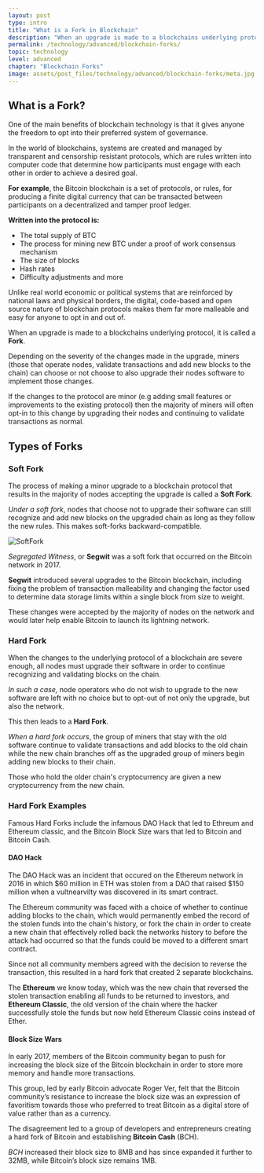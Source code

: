 ```yaml
---
layout: post
type: intro
title: "What is a Fork in Blockchain"
description: "When an upgrade is made to a blockchains underlying protocol, it is called a Fork. Learn more about forks in the Horizen Academy"
permalink: /technology/advanced/blockchain-forks/
topic: technology
level: advanced
chapter: "Blockchain Forks"
image: assets/post_files/technology/advanced/blockchain-forks/meta.jpg
---
```


## What is a Fork?

One of the main benefits of blockchain technology is that it gives anyone the freedom to opt into their preferred system of governance.

In the world of blockchains, systems are created and managed by transparent and censorship resistant protocols, which are rules written into computer code that determine how participants must engage with each other in order to achieve a desired goal.

**For example**, the Bitcoin blockchain is a set of protocols, or rules, for producing a finite digital currency that can be transacted between participants on a decentralized and tamper proof ledger.

**Written into the protocol is:**

- The total supply of BTC
- The process for mining new BTC under a proof of work consensus mechanism
- The size of blocks
- Hash rates
- Difficulty adjustments and more

Unlike real world economic or political systems that are reinforced by national laws and physical borders, the digital, code-based and open source nature of blockchain protocols makes them far more malleable and easy for anyone to opt in and out of.

When an upgrade is made to a blockchains underlying protocol, it is called a **Fork**.

Depending on the severity of the changes made in the upgrade, miners (those that operate nodes, validate transactions and add new blocks to the chain) can choose or not choose to also upgrade their nodes software to implement those changes.

If the changes to the protocol are minor (e.g adding small features or improvements to the existing protocol) then the majority of miners will often opt-in to this change by upgrading their nodes and continuing to validate transactions as normal.

## Types of Forks

### Soft Fork

The process of making a minor upgrade to a blockchain protocol that results in the majority of nodes accepting the upgrade is called a **Soft Fork**.

_Under a soft fork_, nodes that choose not to upgrade their software can still recognize and add new blocks on the upgraded chain as long as they follow the new rules. This makes soft-forks backward-compatible.

![SoftFork]({{site.baseurl_root}}/assets/post_files/technology/advanced/blockchain-forks/ZBF_infographics_Oct1_SoftFork.jpg)

_Segregated Witness_, or **Segwit** was a soft fork that occurred on the Bitcoin network in 2017.

**Segwit** introduced several upgrades to the Bitcoin blockchain, including fixing the problem of transaction malleability and changing the factor used to determine data storage limits within a single block from size to weight.

These changes were accepted by the majority of nodes on the network and would later help enable Bitcoin to launch its lightning network.

### Hard Fork

When the changes to the underlying protocol of a blockchain are severe enough, all nodes must upgrade their software in order to continue recognizing and validating blocks on the chain.

_In such a case,_ node operators who do not wish to upgrade to the new software are left with no choice but to opt-out of not only the upgrade, but also the network.

This then leads to a **Hard Fork**.

_When a hard fork occurs_, the group of miners that stay with the old software continue to validate transactions and add blocks to the old chain while the new chain branches off as the upgraded group of miners begin adding new blocks to their chain.

Those who hold the older chain's cryptocurrency are given a new cryptocurrency from the new chain.

### Hard Fork Examples

Famous Hard Forks include the infamous DAO Hack that led to Ethreum and Ethereum classic, and the Bitcoin Block Size wars that led to Bitcoin and Bitcoin Cash.

#### DAO Hack

The DAO Hack was an incident that occured on the Ethereum network in 2016 in which $60 million in ETH was stolen from a DAO that raised $150 million when a vultnearvilty was discovered in its smart contract.

The Ethereum community was faced with a choice of whether to continue adding blocks to the chain, which would permanently embed the record of the stolen funds into the chain's history, or fork the chain in order to create a new chain that effectively rolled back the networks history to before the attack had occurred so that the funds could be moved to a different smart contract.

Since not all community members agreed with the decision to reverse the transaction, this resulted in a hard fork that created 2 separate blockchains.

The **Ethereum** we know today, which was the new chain that reversed the stolen transaction enabling all funds to be returned to investors, and **Ethereum Classic**, the old version of the chain where the hacker successfully stole the funds but now held Ethereum Classic coins instead of Ether.

#### Block Size Wars

In early 2017, members of the Bitcoin community began to push for increasing the block size of the Bitcoin blockchain in order to store more memory and handle more transactions.

This group, led by early Bitcoin advocate Roger Ver, felt that the Bitcoin community’s resistance to increase the block size was an expression of favoritism towards those who preferred to treat Bitcoin as a digital store of value rather than as a currency.

The disagreement led to a group of developers and entrepreneurs creating a hard fork of Bitcoin and establishing **Bitcoin Cash** (BCH).

_BCH_ increased their block size to 8MB and has since expanded it further to 32MB, while Bitcoin’s block size remains 1MB.
